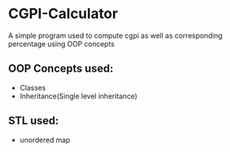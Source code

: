 # CGPI-Calculator
A simple program used to compute cgpi as well as corresponding percentage using OOP concepts
## OOP Concepts used:
- Classes
- Inheritance(Single level inheritance)
## STL used:
- unordered map
